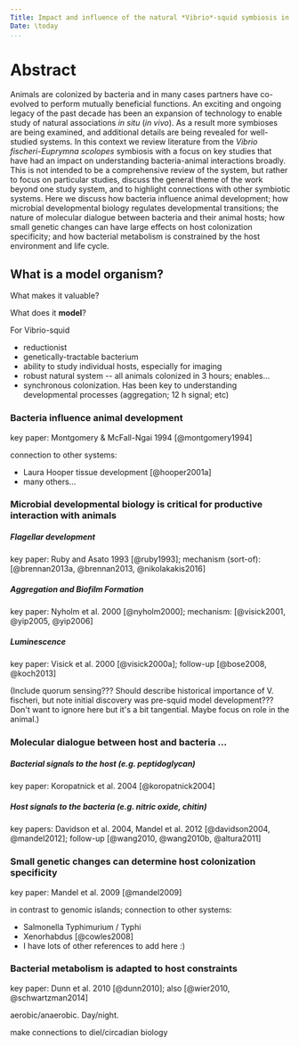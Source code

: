 ```yaml
---
Title: Impact and influence of the natural *Vibrio*-squid symbiosis in understanding bacterial-animal interactions  
Date: \today  
...
```


# Abstract

Animals are colonized by bacteria and in many cases partners have co-evolved to perform mutually beneficial functions. An exciting and ongoing legacy of the past decade has been an expansion of technology to enable study of natural associations *in situ* (*in vivo*). As a result more symbioses are being examined, and additional details are being revealed for well-studied systems. In this context we review literature from the *Vibrio fischeri*-*Euprymna scolopes* symbiosis with a focus on key studies that have had an impact on understanding bacteria-animal interactions broadly. This is not intended to be a comprehensive review of the system, but rather to focus on particular studies, discuss the general theme of the work beyond one study system, and to highlight connections with other symbiotic systems. Here we discuss how bacteria influence animal development; how microbial developmental biology regulates developmental transitions; the nature of molecular dialogue between bacteria and their animal hosts; how small genetic changes can have large effects on host colonization specificity; and how bacterial metabolism is constrained by the host environment and life cycle.


## What is a model organism?

What makes it valuable?

What does it **model**?

For Vibrio-squid
- reductionist
- genetically-tractable bacterium
- ability to study individual hosts, especially for imaging
- robust natural system -- all animals colonized in 3 hours; enables...
- synchronous colonization. Has been key to understanding developmental processes (aggregation; 12 h signal; etc)

### Bacteria influence animal development

key paper: Montgomery & McFall-Ngai 1994 [@montgomery1994]

connection to other systems:
- Laura Hooper tissue development [@hooper2001a]
- many others...

### Microbial developmental biology is critical for productive interaction with animals

##### Flagellar development

key paper: Ruby and Asato 1993 [@ruby1993]; mechanism (sort-of): [@brennan2013a, @brennan2013, @nikolakakis2016]

##### Aggregation and Biofilm Formation

key paper: Nyholm et al. 2000 [@nyholm2000]; mechanism: [@visick2001, @yip2005, @yip2006]

##### Luminescence

key paper: Visick et al. 2000 [@visick2000a]; follow-up [@bose2008, @koch2013]

(Include quorum sensing??? Should describe historical importance of V. fischeri, but note initial discovery was pre-squid model development??? Don't want to ignore here but it's a bit tangential. Maybe focus on role in the animal.)

### Molecular dialogue between host and bacteria ...

##### Bacterial signals to the host (e.g. peptidoglycan)

key paper: Koropatnick et al. 2004 [@koropatnick2004]

##### Host signals to the bacteria (e.g. nitric oxide, chitin)

key papers: Davidson et al. 2004, Mandel et al. 2012 [@davidson2004, @mandel2012]; follow-up [@wang2010, @wang2010b, @altura2011]


### Small genetic changes can determine host colonization specificity

key paper: Mandel et al. 2009 [@mandel2009]

in contrast to genomic islands; connection to other systems:
- Salmonella Typhimurium / Typhi
- Xenorhabdus [@cowles2008]
- I have lots of other references to add here :)

### Bacterial metabolism is adapted to host constraints

key paper: Dunn et al. 2010 [@dunn2010]; also [@wier2010, @schwartzman2014]

aerobic/anaerobic. Day/night.

make connections to diel/circadian biology
